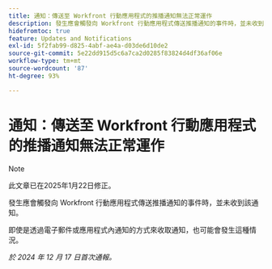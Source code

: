 ```yaml
---
title: 通知：傳送至 Workfront 行動應用程式的推播通知無法正常運作
description: 發生應會觸發向 Workfront 行動應用程式傳送推播通知的事件時，並未收到該通知。
hidefromtoc: true
feature: Updates and Notifications
exl-id: 5f2fab99-d825-4abf-ae4a-d03de6d10de2
source-git-commit: 5e22dd915d5c6a7ca2d0285f83824d4df36af06e
workflow-type: tm+mt
source-wordcount: '87'
ht-degree: 93%

---
```


# 通知：傳送至 Workfront 行動應用程式的推播通知無法正常運作

>[!NOTE]
>
>此文章已在2025年1月22日修正。

發生應會觸發向 Workfront 行動應用程式傳送推播通知的事件時，並未收到該通知。

即使是透過電子郵件或應用程式內通知的方式來收取通知，也可能會發生這種情況。

_於 2024 年 12 月 17 日首次通報。_
